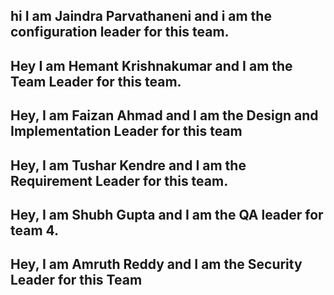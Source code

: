 ## hi I am Jaindra Parvathaneni and i am the configuration leader for this team.

## Hey I am Hemant Krishnakumar and I am the Team Leader for this team.

## Hey, I am Faizan Ahmad and I am the Design and Implementation Leader for this team

## Hey, I am Tushar Kendre and I am the Requirement Leader for this team.

## Hey, I am Shubh Gupta and I am the QA leader for team 4.

## Hey, I am Amruth Reddy and I am the Security Leader for this Team